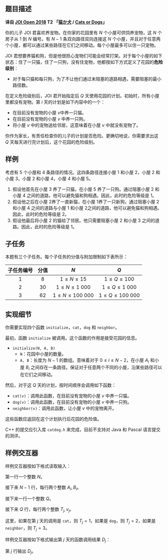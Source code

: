 ## 题目描述

**译自 [JOI Open 2018](https://contests.ioi-jp.org/open-2018/index.html) T2 「[猫か犬](http://s3-ap-northeast-1.amazonaws.com/data.cms.ioi-jp.org/open-2018/2018-open-catdog-ja.pdf) / [Cats or Dogs](http://s3-ap-northeast-1.amazonaws.com/data.cms.ioi-jp.org/open-2018/2018-open-catdog-en.pdf)」**

你的儿子 JOI 君喜欢养宠物。在你家的花园里有 $N$​ 个小屋可供饲养宠物，这 $N$ 个房子从 $1$ 到 $N$ 编号。有 $N-1$ 条双向路径双向连接这 $N$ 个小屋，并且对于任意两个小屋，都可以通过某些路径在它们之间移动。每个小屋最多可以住一只宠物。

JOI 君想要养猫和狗，但是他很担心宠物们可能会经常打架。对于每个小屋的如下状态：住了一只猫，住了一只狗，没有住宠物，他都按如下方式定义了花园的**危险级别**：

- 对于每只猫和每只狗，为了不让他们通过未阻塞的道路相遇，需要阻塞的最小路径数。

在定义危险级别后，JOI 君开始指定后 $Q$ 天使用花园的计划。初始时，所有小屋里都没有宠物。第 $i$ 天的计划是如下内容中的一个：

- 在目前没有宠物的小屋 $v$​​ 中养一只猫。
- 在目前没有宠物的小屋 $v$ 中养一只狗。
- 将小屋 $v$ 中的宠物送给邻居，这意味着在小屋 $v$​ 中就没有宠物了。

你作为家长，有责任检查你的儿子的计划是否危险。更确切地说，你需要求出这 $Q$ 天每天进行完计划后，这个花园的危险级别。



## 样例

考虑有 $5$ 个小屋和 $4$ 条路径的情况。这四条路径连接小屋 $1$ 和小屋 $2$，小屋 $2$ 和小屋 $3$，小屋 $2$ 和小屋 $4$，小屋 $4$ 和小屋 $5$。

1. 假设他首先在小屋 $3$ 养了一只猫，在小屋 $5$ 养了一只狗。通过阻塞小屋 $2$ 和小屋 $4$ 之间的道路，他可以避免猫和狗相遇。因此，此时的危险等级是 $1$。
2. 假设他之后在小屋 $2$​ 养了一直新猫，在小屋 $1$​ 养了一只新狗。通过阻塞小屋 $2$​ 和小屋 $4$​ 之间的道路与小屋 $1$​ 和小屋 $2$​ 之间的道路，他可以避免猫和狗相遇。因此，此时的危险等级是 $2$。
3. 假设他最后将小屋 $2$ 的猫给了邻居。他只需要阻塞小屋 $2$ 和小屋 $3$ 之间的道路。因此，此时的危险等级是 $1$。



## 子任务

本题有三个子任务。每个子任务的分值与附加限制如下表所示：

| 子任务编号 | 分值 |         $N$          |         $Q$          |
| :--------: | :--: | :------------------: | :------------------: |
|    $1$     | $8$  |    $1\le N\le 15$    |   $1\le Q\le 100$    |
|    $2$     | $30$ |  $1\le N\le 1\ 000$  |  $1\le Q\le 1\ 000$  |
|    $3$     | $62$ | $1\le N\le 100\ 000$ | $1\le Q\le 100\ 000$ |



## 实现细节

你需要实现四个函数 $\texttt{initialize}$​​，$\texttt{cat}$​​，$\texttt{dog}$​​ 和 $\texttt{neighbor}$。​​

最初，函数 $\texttt{initialize}$ 被调用。这个函数的作用是接受花园的信息。

- $\texttt{initialize(N, A, B)}$
  - $\texttt N$：花园中小屋的数量。
  - $\texttt{A, B}$：长度为 $N-1$ 的数组。意味着对于 $0\le i\le N-2$，在小屋 $A_i$ 和小屋 $B_i$ 之间存在一条路径。保证对于任意两个不同的小屋，沿某些路径可以在它们之间移动。

然后，对于这 $Q$ 天的计划，按时间顺序会调用如下函数：

- $\texttt{cat(v)}$：调用此函数，在目前没有宠物的小屋 $v$​ 中养一只猫。
- $\texttt{dog(v)}$​：调用此函数，在目前没有宠物的小屋 $v$​​ 中养一只狗。
- $\texttt{neighbor(v)}$：调用此函数，让小屋 $v$ 中的宠物离开。

这些函数应返回在这个计划执行后花园的危险值。

C++ 的提交应引入库 $\texttt{catdog.h}$​ 来完成，目前不支持对 Java 和 Pascal 语言提交的测评。



## 样例交互器

样例交互器按如下格式读取输入：

第一行一个整数 $N$。

接下来 $N-1$ 行，每行两个整数 $A_i,B_i$。

接下来一行一个整数 $Q$。

接下来 $Q$ 行，每行两个整数 $T_j,v_j$。

这里，如果在第 $j$ 天的调用是 $\texttt{cat}$，则 $T_j=1$，如果是 $\texttt{dog}$，则 $T_j=2$，如果是 $\texttt{neighbor}$，则 $T_j=3$。

样例交互器按如下格式输出第 $j$ 天的函数调用结果 $D_j$：

第 $j$ 行输出 $D_j$。

